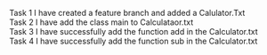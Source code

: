 Task 1
I have created a feature branch and added a Calulator.Txt
<br>
Task 2
I have add the class main to  Calculataor.txt
<br>
Task 3
I have successfully add the function add in the Calculator.txt
<br>
Task 4
I have successfully add the function sub in the Calculator.txt
<br> 
